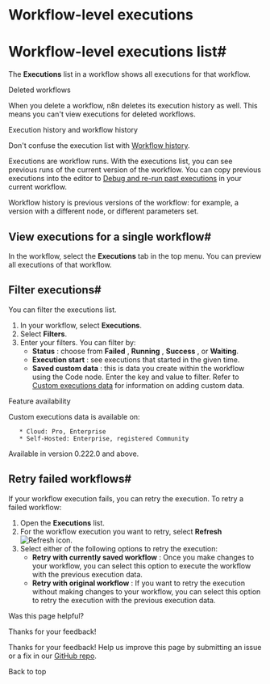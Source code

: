 # Workflow-level executions

[ ](https://github.com/n8n-io/n8n-docs/edit/main/docs/workflows/executions/single-workflow-executions.md "Edit this page")

# Workflow-level executions list#

The **Executions** list in a workflow shows all executions for that workflow.

Deleted workflows

When you delete a workflow, n8n deletes its execution history as well. This means you can't view executions for deleted workflows.

Execution history and workflow history

Don't confuse the execution list with [Workflow history](../../history/).

Executions are workflow runs. With the executions list, you can see previous runs of the current version of the workflow. You can copy previous executions into the editor to [Debug and re-run past executions](../debug/) in your current workflow.

Workflow history is previous versions of the workflow: for example, a version with a different node, or different parameters set.

## View executions for a single workflow#

In the workflow, select the **Executions** tab in the top menu. You can preview all executions of that workflow.

## Filter executions#

You can filter the executions list.

  1. In your workflow, select **Executions**. 
  2. Select **Filters**.
  3. Enter your filters. You can filter by:
     * **Status** : choose from **Failed** , **Running** , **Success** , or **Waiting**.
     * **Execution start** : see executions that started in the given time.
     * **Saved custom data** : this is data you create within the workflow using the Code node. Enter the key and value to filter. Refer to [Custom executions data](../custom-executions-data/) for information on adding custom data.

Feature availability

Custom executions data is available on:

       * Cloud: Pro, Enterprise
       * Self-Hosted: Enterprise, registered Community

Available in version 0.222.0 and above.




## Retry failed workflows#

If your workflow execution fails, you can retry the execution. To retry a failed workflow:

  1. Open the **Executions** list.
  2. For the workflow execution you want to retry, select **Refresh** ![Refresh icon](../../../_images/common-icons/refresh.png).
  3. Select either of the following options to retry the execution:
     * **Retry with currently saved workflow** : Once you make changes to your workflow, you can select this option to execute the workflow with the previous execution data.
     * **Retry with original workflow** : If you want to retry the execution without making changes to your workflow, you can select this option to retry the execution with the previous execution data.

Was this page helpful? 

Thanks for your feedback! 

Thanks for your feedback! Help us improve this page by submitting an issue or a fix in our [GitHub repo](https://github.com/n8n-io/n8n-docs). 

Back to top 
